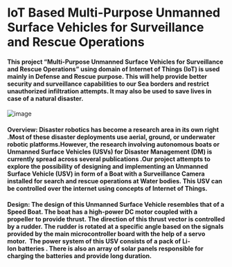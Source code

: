 # IoT Based Multi-Purpose Unmanned Surface Vehicles for Surveillance and Rescue Operations

#### This project “Multi-Purpose Unmanned Surface Vehicles for Surveillance and Rescue Operations” using domain of Internet of Things (IoT) is used mainly in Defense and Rescue purpose. This will help provide better security and surveillance capabilities to our Sea borders and restrict unauthorized infiltration attempts. It may also be used to save lives in case of a natural disaster. 

![image](https://github.com/user-attachments/assets/5516d361-8f8f-4b44-a924-5c66270a07a0)

#### Overview: Disaster robotics has become a research area in its own right .Most of these disaster deployments use aerial, ground, or underwater robotic platforms.However, the research involving autonomous boats or Unmanned Surface Vehicles (USVs) for Disaster Management (DM) is currently spread across several publications .Our project attempts to explore the possibility of designing and implementing an Unmanned Surface Vehicle (USV) in form of a Boat with a Surveillance Camera installed for search and rescue operations at Water bodies. This USV can be controlled over the internet using concepts of Internet of Things.

#### Design: The design of this Unmanned Surface Vehicle resembles that of a Speed Boat. The boat has a high-power DC motor coupled with a propeller to provide thrust. The direction of this thrust vector is controlled by a rudder. The rudder is rotated at a specific angle based on the signals provided by the main microcontroller board with the help of a servo motor.  The power system of this USV consists of a pack of Li-Ion batteries . There is also an array of solar panels responsible for charging the batteries and provide long duration. 





